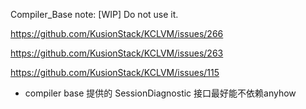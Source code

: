 Compiler_Base
note: [WIP] Do not use it.

https://github.com/KusionStack/KCLVM/issues/266

https://github.com/KusionStack/KCLVM/issues/263

https://github.com/KusionStack/KCLVM/issues/115

- compiler base 提供的 SessionDiagnostic 接口最好能不依赖anyhow